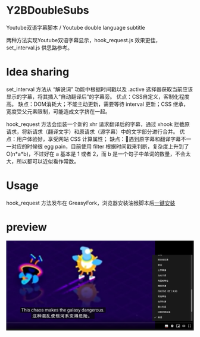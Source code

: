 # Y2BDoubleSubs

Youtube双语字幕脚本 / Youtube double language subtitle 

两种方法实现Youtube双语字幕显示，hook_request.js 效果更佳，set_interval.js 供思路参考。

# Idea sharing

set_interval 方法从 “解说词” 功能中根据时间戳以及 .active 选择器获取当前应该显示的字幕，将其插入“自动翻译后”的字幕旁。
优点：CSS自定义，客制化程度高。
缺点：DOM消耗大；不能主动更新，需要等待 interval 更新；CSS 继承，宽度受父元素限制，可能造成文字挤在一起。

hook_request 方法会组装一个新的 xhr 请求翻译后的字幕，通过 xhook 拦截原请求，将新请求（翻译文字）和原请求（源字幕）中的文字部分进行合并。
优点：用户体验好，享受网站 CSS 计算属性；
缺点：遇到原字幕和翻译字幕不一一对应的时候很 egg pain，目前使用 filter 根据时间戳来判断，复杂度上升到了 O(n\*a\*b)，不过好在 a 基本是 1 或者 2，而 b 是一个句子中单词的数量，不会太大，所以都可以近似看作常数。

# Usage
hook_request 方法发布在 GreasyFork，浏览器安装油猴脚本后[一键安装](https://greasyfork.org/zh-CN/scripts/397363-youtube-double-language-subtitle-youtube-%E5%8F%8C%E8%AF%AD%E5%AD%97%E5%B9%95)

# preview
![demo](demo.png)
